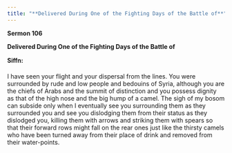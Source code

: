 ```yaml
---
title: "**Delivered During One of the Fighting Days of the Battle of**" 
---
```

**Sermon 106**

**Delivered During One of the Fighting Days of the Battle of**

**Siffn:**

<a id="page504"></a>I have seen your flight and your dispersal from the lines\. You were surrounded by rude and low people and bedouins of Syria, although you are the chiefs of Arabs and the summit of distinction and you possess dignity as that of the high nose and the big hump of a camel\. The sigh of my bosom can subside only when I eventually see you surrounding them as they surrounded you and see you dislodging them from their status as they dislodged you, killing them with arrows and striking them with spears so that their forward rows might fall on the rear ones just like the thirsty camels who have been turned away from their place of drink and removed from their water\-points\.


